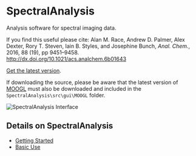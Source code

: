 # SpectralAnalysis
Analysis software for spectral imaging data.

If you find this useful please cite:  Alan M. Race, Andrew D. Palmer, Alex Dexter, Rory T. Steven, Iain B. Styles, and Josephine Bunch, *Anal. Chem.*, 2016, 88 (19), pp 9451–9458. http://dx.doi.org/10.1021/acs.analchem.6b01643

[Get the latest version](https://github.com/AlanRace/SpectralAnalysis/releases/). 

If downloading the source, please be aware that the latest version of [MOOGL](https://github.com/AlanRace/MOOGL/tree/master) must also be downloaded and included in the `SpectralAnalysis\src\gui\MOOGL` folder.

![SpectralAnalysis Interface](https://i.imgur.com/XZy72vR.png)

## Details on SpectralAnalysis
* [Getting Started](https://github.com/AlanRace/SpectralAnalysis/wiki/Getting-Started)
* [Basic Use](https://github.com/AlanRace/SpectralAnalysis/wiki/Basic-Use)
